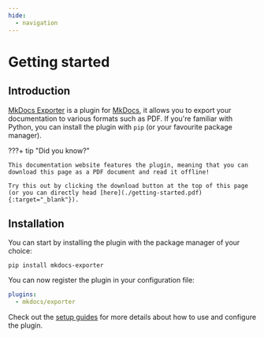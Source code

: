```yaml
---
hide:
  - navigation
---
```


# Getting started

## Introduction

[MkDocs Exporter](/) is a plugin for [MkDocs](https://www.mkdocs.org/), it allows you to export your documentation to various formats such as PDF. If you're familiar with Python, you can install the plugin with `pip` (or your favourite package manager).

???+ tip "Did you know?"

    This documentation website features the plugin, meaning that you can download this page as a PDF document and read it offline!

    Try this out by clicking the download button at the top of this page (or you can directly head [here](./getting-started.pdf){:target="_blank"}).



## Installation

You can start by installing the plugin with the package manager of your choice:

```
pip install mkdocs-exporter
```

You can now register the plugin in your configuration file:

```yaml
plugins:
  - mkdocs/exporter
```

Check out the [setup guides](./setup) for more details about how to use and configure the plugin.
